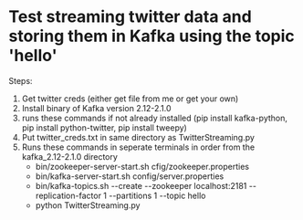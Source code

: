 # Test streaming twitter data and storing them in Kafka using the topic 'hello'

Steps:
1. Get twitter creds (either get file from me or get your own)
2. Install binary of Kafka version 2.12-2.1.0
3. runs these commands if not already installed (pip install kafka-python, pip install python-twitter, pip install tweepy)
4. Put twitter_creds.txt in same directory as TwitterStreaming.py
5. Runs these commands in seperate terminals in order from the kafka_2.12-2.1.0 directory
	- bin/zookeeper-server-start.sh cfig/zookeeper.properties
	- bin/kafka-server-start.sh config/server.properties
	- bin/kafka-topics.sh --create --zookeeper localhost:2181 --replication-factor 1 --partitions 1 --topic hello
	- python TwitterStreaming.py

